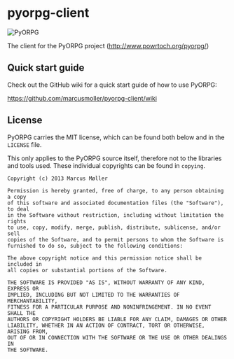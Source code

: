 pyorpg-client
=============

![PyORPG](https://raw.github.com/marcusmoller/pyorpg-client/master/pyorpg-logo.png)

The client for the PyORPG project (http://www.powrtoch.org/pyorpg/)

## Quick start guide

Check out the GitHub wiki for a quick start guide of how to use PyORPG:

https://github.com/marcusmoller/pyorpg-client/wiki

## License

PyORPG carries the MIT license, which can be found both below and in the
`LICENSE` file.

This only applies to the PyORPG source itself, therefore not to the libraries and tools used. These individual copyrights can be found in `copying`.

```
Copyright (c) 2013 Marcus Møller

Permission is hereby granted, free of charge, to any person obtaining a copy
of this software and associated documentation files (the "Software"), to deal
in the Software without restriction, including without limitation the rights
to use, copy, modify, merge, publish, distribute, sublicense, and/or sell
copies of the Software, and to permit persons to whom the Software is
furnished to do so, subject to the following conditions:

The above copyright notice and this permission notice shall be included in
all copies or substantial portions of the Software.

THE SOFTWARE IS PROVIDED "AS IS", WITHOUT WARRANTY OF ANY KIND, EXPRESS OR
IMPLIED, INCLUDING BUT NOT LIMITED TO THE WARRANTIES OF MERCHANTABILITY,
FITNESS FOR A PARTICULAR PURPOSE AND NONINFRINGEMENT. IN NO EVENT SHALL THE
AUTHORS OR COPYRIGHT HOLDERS BE LIABLE FOR ANY CLAIM, DAMAGES OR OTHER
LIABILITY, WHETHER IN AN ACTION OF CONTRACT, TORT OR OTHERWISE, ARISING FROM,
OUT OF OR IN CONNECTION WITH THE SOFTWARE OR THE USE OR OTHER DEALINGS IN
THE SOFTWARE.
```
